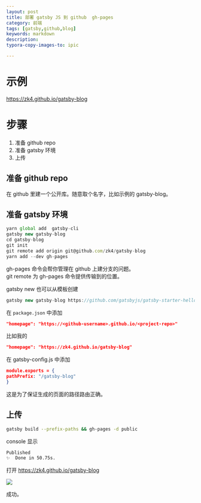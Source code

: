 ```yaml
---
layout: post
title: 部署 gatsby JS 到 github  gh-pages
category: 前端
tags: [gatsby,github,blog]
keywords: markdown
description:
typora-copy-images-to: ipic

---
```


# 示例

<https://zk4.github.io/gatsby-blog>

# 步骤

1. 准备 github repo
2. 准备 gatsby 环境
3. 上传



## 准备 github repo

在 github 里建一个公开库。随意取个名字，比如示例的 gatsby-blog。

## 准备 gatsby 环境

``` js 
yarn global add  gatsby-cli
gatsby new gatsby-blog 
cd gatsby-blog 
git init 
git remote add origin git@github.com/zk4/gatsby-blog
yarn add --dev gh-pages 
```
gh-pages 命令会帮你管理在 github 上建分支的问题。  
git remote  为 gh-pages 命令提供传输到的位置。  

gatsby new 也可以从模板创建  
``` js
gatsby new gatsby-blog https://github.com/gatsbyjs/gatsby-starter-hello-world
```

在 `package.json` 中添加

```json
"homepage": "https://<github-username>.github.io/<project-repo>"
```
比如我的  

```` json
"homepage": "https://zk4.github.io/gatsby-blog"
````

在 gatsby-config.js 中添加

``` json
module.exports = {
pathPrefix: "/gatsby-blog"
}
```
这是为了保证生成的页面的路径路由正确。

## 上传
```bash
gatsby build --prefix-paths && gh-pages -d public
```



console 显示

````bash
Published
✨  Done in 50.75s.
````



 打开 <https://zk4.github.io/gatsby-blog>

![](https://ws1.sinaimg.cn/large/006tNbRwly1fyezhfg714j30qp0ae0vs.jpg)

成功。

